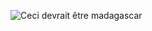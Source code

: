 ![Ceci devrait être madagascar](https://www.bing.com/images/search?view=detailV2&ccid=FY8u44LX&id=CBC1A34D5CFBD6E6E02ADF16E1CB5F9EFAEA3F52&thid=OIP.FY8u44LXHv8zH71sWNrRGgHaE8&mediaurl=https%3a%2f%2fwww.projetvoyage.com%2fwp-content%2fuploads%2f2017%2f05%2fMadagascar-1.jpg&cdnurl=https%3a%2f%2fth.bing.com%2fth%2fid%2fR.158f2ee382d71eff331fbd6c58dad11a%3frik%3dUj%252fq%252bp5fy%252bEW3w%26pid%3dImgRaw%26r%3d0&exph=1280&expw=1920&q=madagascar&simid=608042433399243173&FORM=IRPRST&ck=F1358F49114D1DBFD1FDF9D5E6061933&selectedIndex=2 "Madagascar")